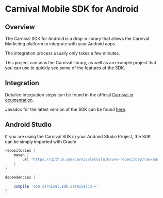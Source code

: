 Carnival Mobile SDK for Android
==========================

Overview
-------

The Carnival SDK for Android is a drop in library that allows the Carnival Marketing platform to integrate with your Android apps.

The integration process usually only takes a few minutes.

This project contains the Carnival library, as well as an example project that you can use to quickly see some of the features of the SDK.

Integration
------

Detailed integration steps can be found in the official [Carnival.io ocumentation](http://docs.carnival.io/docs/android-integration).

Javadoc for the latest version of the SDK can be found [here](http://carnivalmobile.github.io/carnival-android-sdk/javadoc/latest/reference/com/carnival/sdk/package-summary.html).

Android Studio
-------

If you are using the Carnival SDK in your Android Studio Project, the SDK can be simply imported with Gradle

```Groovy
repositories {
    maven {
        url "https://github.com/carnivalmobile/maven-repository/raw/master/"
    }
}

dependencies {
    ...
    compile 'com.carnival.sdk:carnival:3.+'
}
```
